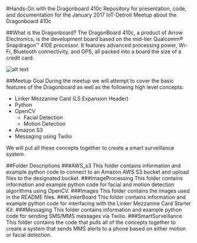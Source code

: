 #Hands-On with the Dragonboard 410c
Repository for presentation, code, and documentation for the January 2017 IoT-Detroit Meetup about the Dragonboard 410c

##What is the Dragonboard?
The DragonBoard 410c, a product of Arrow Electronics, is the development board based on the mid-tier Qualcomm® Snapdragon™ 410E processor. It features advanced processing power, Wi-Fi, Bluetooth connectivity, and GPS, all packed into a board the size of a credit card.

![alt text](https://github.com/mvartani76/iot-detroit-jan2017/blob/master/Images/dragonboard410c-img2.jpg "Dragonboard 410c")

##Meetup Goal
During the meetup we will attempt to cover the basic features of the Dragonboard as well as the following high level concepts:
- Linker Mezzanine Card (LS Expansion Header)
- Python
- OpenCV
  - Facial Detection
  - Motion Detection
- Amazon S3
- Messaging using Twilio

We will put all these concepts together to create a smart surveillance system.

##Folder Descriptions
###AWS_s3
This folder contains information and example python code to connect to an Amazon AWS S3 bucket and upload files to the designated bucket.
###ImageProcessing
This folder contains information and example python code for facial and motion detection algorithms using OpenCV.
###Images
This folder contains the images used in the README files.
###LinkerBoard
This folder contains information and example python code for interfacing with the Linker Mezzanine Card Starter Kit.
###Messaging
This folder contains information and example python code for sending SMS/MMS messages via Twilio.
###SmartSurveillance
This folder contains the code that pulls all of the concepts together to create a system that sends MMS alerts to a phone based on either motion or facial detection.

